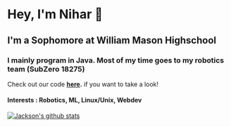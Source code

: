 # Hey, I'm Nihar 👋

## I'm a Sophomore at William Mason Highschool

### I mainly program in Java. Most of my time goes to my robotics team (SubZero 18275)

Check out our code **[here](https://github.com/SubZeroRobotics/SubZeroUltimateGoal).** if you want to take a look!

#### Interests : Robotics, ML, Linux/Unix, Webdev

[![Jackson's github stats](https://github-readme-stats.vercel.app/api?username=niharkod)](https://github.com/anuraghazra/github-readme-stats)
